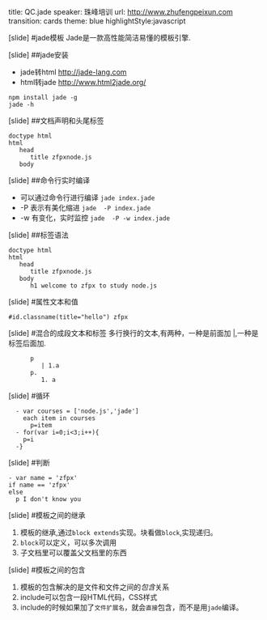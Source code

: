 title: QC.jade
speaker:  珠峰培训
url: http://www.zhufengpeixun.com
transition: cards
theme: blue
highlightStyle:javascript

[slide]
#jade模板
Jade是一款高性能简洁易懂的模板引擎.

[slide]
##jade安装
* jade转html http://jade-lang.com
* html转jade  http://www.html2jade.org/

```
npm install jade -g
jade -h
```


[slide]
##文档声明和头尾标签
```
doctype html
html
   head
      title zfpxnode.js
   body
```

[slide]
##命令行实时编译
* 可以通过命令行进行编译 `jade index.jade`
* -P 表示有美化缩进 `jade  -P index.jade`
* -w 有变化，实时监控 `jade  -P -w index.jade`

[slide]
##标签语法
```
doctype html
html
   head
      title zfpxnode.js
   body
      h1 welcome to zfpx to study node.js
```

[slide]
#属性文本和值

```
#id.classname(title="hello") zfpx
```

[slide]
#混合的成段文本和标签
多行换行的文本,有两种，一种是前面加 |,一种是标签后面加.
```
      p
         | 1.a
      p.
         1. a
```

[slide]
#循环
```
  - var courses = ['node.js','jade']
    each item in courses
      p=item
  - for(var i=0;i<3;i++){
    p=i
  -}    
```

[slide]
#判断
```
- var name = 'zfpx'
if name == 'zfpx'
else
  p I don't know you
```

[slide]
#模板之间的继承
1. 模板的继承,通过`block extends`实现。块看做`block`,实现递归。
2. `block`可以定义，可以多次调用
3. 子文档里可以覆盖父文档里的东西

[slide]
#模板之间的包含
1. 模板的包含解决的是文件和文件之间的*包含*关系
2. include可以包含一段HTML代码，CSS样式
3. include的时候如果加了`文件扩展名`，就会`直接`包含，而不是用`jade`编译。
